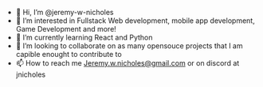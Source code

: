 - 👋 Hi, I’m @jeremy-w-nicholes
- 👀 I’m interested in Fullstack Web development, mobile app development, Game Development and more!
- 🌱 I’m currently learning React and Python
- 💞️ I’m looking to collaborate on as many opensouce projects that I am capible enought to contribute to
- 📫 How to reach me Jeremy.w.nicholes@gmail.com or on discord at jnicholes

<!---
jeremy-w-nicholes/jeremy-w-nicholes is a ✨ special ✨ repository because its `README.md` (this file) appears on your GitHub profile.
You can click the Preview link to take a look at your changes.
--->
